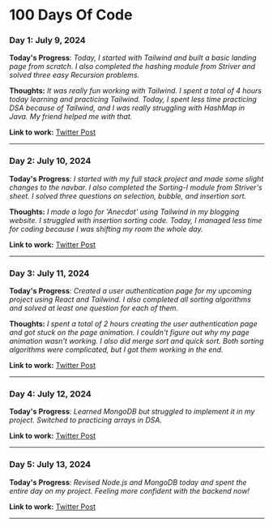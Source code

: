 <!-- Template

### Day 0: July 00, 2024 

**Today's Progress**: __

**Thoughts:** __

**Link to work:** [Twitter Post]( )

---

 -->



# 100 Days Of Code

### Day 1: July 9, 2024 

**Today's Progress**: _Today, I started with Tailwind and built a basic landing page from scratch. I also completed the hashing module from Striver and solved three easy Recursion problems._

**Thoughts:** _It was really fun working with Tailwind. I spent a total of 4 hours today learning and practicing Tailwind. Today, I spent less time practicing DSA because of Tailwind, and I was really struggling with HashMap in Java. My friend helped me with that._

**Link to work:** [Twitter Post](https://x.com/rnkktt/status/1810727259608601051)

---
### Day 2: July 10, 2024 

**Today's Progress**: _I started with my full stack project and made some slight changes to the navbar. I also completed the Sorting-I module from Striver's sheet. I solved three questions on selection, bubble, and insertion sort._

**Thoughts:** _I made a logo for 'Anecdot' using Tailwind in my blogging website. I struggled with insertion sorting code. Today, I managed less time for coding because I was shifting my room the whole day._

**Link to work:** [Twitter Post](https://x.com/rnkktt/status/1811123736072048867)

---
### Day 3: July 11, 2024 

**Today's Progress**: _Created a user authentication page for my upcoming project using React and Tailwind. I also completed all sorting algorithms and solved at least one question for each of them._

**Thoughts:** _I spent a total of 2 hours creating the user authentication page and got stuck on the page animation. I couldn't figure out why my page animation wasn't working. I also did merge sort and quick sort. Both sorting algorithms were complicated, but I got them working in the end._

**Link to work:** [Twitter Post](https://x.com/rnkktt/status/1811495687185482034 )

---
### Day 4: July 12, 2024 

**Today's Progress**: _Learned MongoDB but struggled to implement it in my project. Switched to practicing arrays in DSA._

**Link to work:** [Twitter Post](https://x.com/rnkktt/status/1811853050451042587 )

---
### Day 5: July 13, 2024 

**Today's Progress**: _Revised Node.js and MongoDB today and spent the entire day on my project. Feeling more confident with the backend now!_

**Link to work:** [Twitter Post](https://x.com/rnkktt/status/1812227082975347034 )

---

